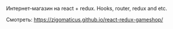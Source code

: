 Интернет-магазин на react + redux. Hooks, router, redux and etc.

Смотреть: https://zigomaticus.github.io/react-redux-gameshop/
